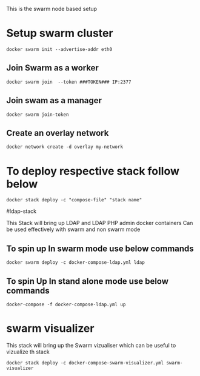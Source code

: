 This is the swarm node based setup
# Setup swarm cluster

```
docker swarm init --advertise-addr eth0
```
## Join Swarm as a worker

```
docker swarm join  --token ###TOKEN### IP:2377
```
## Join swam as a manager

```
docker swarm join-token 
```

## Create an overlay network

```
docker network create -d overlay my-network
```

# To deploy respective stack follow below

```
docker stack deploy -c "compose-file" "stack name"
```

#ldap-stack

This Stack will bring up LDAP and LDAP PHP admin docker containers
Can be used effectively with swarm and non swarm mode

## To spin up In swarm mode use below commands
```
docker swarm deploy -c docker-compose-ldap.yml ldap
```

## To spin Up In stand alone mode use below commands

```
docker-compose -f docker-compose-ldap.yml up
```

# swarm visualizer
This stack will bring up the Swarm vizualiser which can be useful to vizualize th stack

```
docker stack deploy -c docker-compose-swarm-visualizer.yml swarm-visualizer
```



